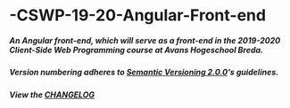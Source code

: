 # -CSWP-19-20-Angular-Front-end
##### An Angular front-end, which will serve as a front-end in the 2019-2020 Client-Side Web Programming course at Avans Hogeschool Breda.
##### Version numbering adheres to [Semantic Versioning 2.0.0](https://semver.org/)'s guidelines.
##### View the [CHANGELOG](https://github.com/RickHamers/-CSWP-19-20-NodeJS-API/blob/master/CHANGELOG.md)
